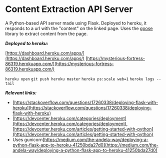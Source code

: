 # Content Extraction API Server

A Python-based API server made using Flask. Deployed to heroku, it responds to a url with the "content" on the linked page. Uses the [goose](https://github.com/goose3/goose3) library to extract content from the page.

***Deployed to heroku:***

[https://dashboard.heroku.com/apps/](https://dashboard.heroku.com/apps/)
[https://mysterious-fortress-86319.herokuapp.com/](https://mysterious-fortress-86319.herokuapp.com/)

`heroku open`
`git push heroku master`
`heroku ps:scale web=1`
`heroku logs --tail`

***Relevant links:***

* [https://stackoverflow.com/questions/17260338/deploying-flask-with-heroku](https://stackoverflow.com/questions/17260338/deploying-flask-with-heroku)
* [https://devcenter.heroku.com/categories/deployment](https://devcenter.heroku.com/categories/deployment), [https://devcenter.heroku.com/articles/getting-started-with-python](https://devcenter.heroku.com/articles/getting-started-with-python)
* Uses gunicorn[https://medium.com/the-andela-way/deploying-a-python-flask-app-to-heroku-41250bda27d0](https://medium.com/the-andela-way/deploying-a-python-flask-app-to-heroku-41250bda27d0)
